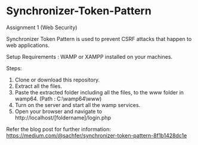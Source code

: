 # Synchronizer-Token-Pattern
Assignment 1 (Web Security)

Synchronizer Token Pattern is used to prevent CSRF attacks that happen to web applications.

Setup Requirements : WAMP or XAMPP installed on your machines.

Steps: 
1. Clone or download this repository.
2. Extract all the files.
3. Paste the extracted folder including all the files, to the www folder in wamp64. (Path : C:\wamp64\www)
4. Turn on the server and start all the wamp services.
5. Open your browser and navigate to http://localhost/[foldername]/login.php


Refer the blog post for further information: https://medium.com/@sachfer/synchronizer-token-pattern-8f1b1428dc1e
